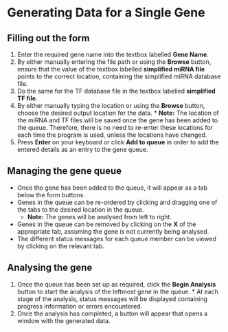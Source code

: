 # Generating Data for a Single Gene #

## Filling out the form ##

  1. Enter the required gene name into the textbox labelled **Gene Name**.
  1. By either manually entering the file path or using the **Browse** button, ensure that the value of the textbox labelled **simplified miRNA file** points to the correct location, containing the simplified miRNA database file.
  1. Do the same for the TF database file in the textbox labelled **simplified TF file**.
  1. By either manually typing the location or using the **Browse** button, choose the desired output location for the data.
    * **Note:** The location of the miRNA and TF files will be saved once the gene has been added to the queue. Therefore, there is no need to re-enter these locations for each time the program is used, unless the locations have changed.
  1. Press **Enter** on your keyboard or click **Add to queue** in order to add the entered details as an entry to the gene queue.

## Managing the gene queue ##

  * Once the gene has been added to the queue, it will appear as a tab below the form buttons.
  * Genes in the queue can be re-ordered by clicking and dragging one of the tabs to the desired location in the queue.
    * **Note:** The genes will be analysed from left to right.
  * Genes in the queue can be removed by clicking on the **X** of the appropriate tab, assuming the gene is not currently being analysed.
  * The different status messages for each queue member can be viewed by clicking on the relevant tab.

## Analysing the gene ##

  1. Once the queue has been set up as required, click the **Begin Analysis** button to start the analysis of the leftmost gene in the queue.
    * At each stage of the analysis, status messages will be displayed containing progress information or errors encountered.
  1. Once the analysis has completed, a button will appear that opens a window with the generated data.